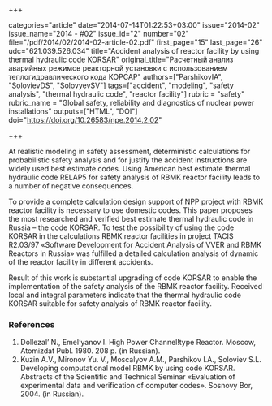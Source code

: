 +++

categories="article"
date="2014-07-14T01:22:53+03:00"
issue="2014-02"
issue_name="2014 - #02"
issue_id="2"
number="02"
file="/pdf/2014/02/2014-02-article-02.pdf"
first_page="15"
last_page="26"
udc="621.039.526.034"
title="Accident analysis of reactor facility by using thermal hydraulic code KORSAR"
original_title="Расчетный анализ аварийных режимов реакторной установки с использованием теплогидравлического кода КОРСАР"
authors=["ParshikovIA", "SolovievDS", "SolovyevSV"]
tags=["accident", "modeling", "safety analysis", "thermal hydraulic code", "reactor facility"]
rubric = "safety"
rubric_name = "Global safety, reliability and diagnostics of nuclear power installations"
outputs=["HTML", "DOI"]
doi="https://doi.org/10.26583/npe.2014.2.02"

+++

At realistic modeling in safety assessment, deterministic calculations for probabilistic safety analysis and for justify the accident instructions are widely used best estimate codes. Using American best estimate thermal hydraulic code RELAP5 for safety analysis of RBMK reactor facility leads to a number of negative consequences.

To provide a complete calculation design support of NPP project with RBMK reactor facility is necessary to use domestic codes. This paper proposes the most researched and verified best estimate thermal hydraulic code in Russia – the code KORSAR. To test the possibility of using the code KORSAR in the calculations RBMK reactor facilities in project TACIS R2.03/97 «Software Development for Accident Analysis of VVER and RBMK Reactors in Russia» was fulfilled a detailed calculation analysis of dynamic of the reactor facility in different accidents.

Result of this work is substantial upgrading of code KORSAR to enable the implementation of the safety analysis of the RBMK reactor facility. Received local and integral parameters indicate that the thermal hydraulic code KORSAR suitable for safety analysis of RBMK reactor facility.

### References

1. Dollezal’ N., Emel’yanov I. High Power Channel!type Reactor. Moscow, Atomizdat Publ. 1980. 208 p. (in Russian).
2. Kuzin A.V., Mironov Yu. V., Moscalyov A.M., Parshikov I.A., Soloviev S.L. Developing computational model RBMK by using code KORSAR. Abstracts of the Scientific and Technical Seminar «Evaluation of experimental data and verification of computer codes». Sosnovy Bor, 2004. (in Russian).